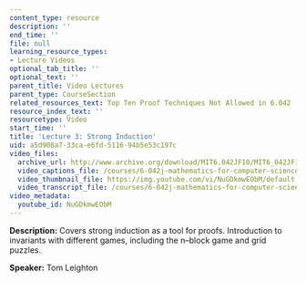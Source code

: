 ```yaml
---
content_type: resource
description: ''
end_time: ''
file: null
learning_resource_types:
- Lecture Videos
optional_tab_title: ''
optional_text: ''
parent_title: Video Lectures
parent_type: CourseSection
related_resources_text: Top Ten Proof Techniques Not Allowed in 6.042 ([PDF](resources/mit6_042jf10_proof))
resource_index_text: ''
resourcetype: Video
start_time: ''
title: 'Lecture 3: Strong Induction'
uid: a5d908a7-33ca-e6fd-5116-94b5e53c197c
video_files:
  archive_url: http://www.archive.org/download/MIT6.042JF10/MIT6_042JF10_lec03_300k.mp4
  video_captions_file: /courses/6-042j-mathematics-for-computer-science-fall-2010/9e1fdc4fadf45c179910013b3448249e_NuGDkmwEObM.vtt
  video_thumbnail_file: https://img.youtube.com/vi/NuGDkmwEObM/default.jpg
  video_transcript_file: /courses/6-042j-mathematics-for-computer-science-fall-2010/45f6debd41091c3e1a78c3d72be1d8cb_NuGDkmwEObM.pdf
video_metadata:
  youtube_id: NuGDkmwEObM
---
```


**Description:** Covers strong induction as a tool for proofs. Introduction to invariants with different games, including the n–block game and grid puzzles.

**Speaker:** Tom Leighton